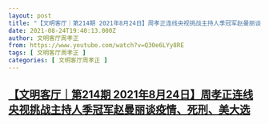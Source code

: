 ```yaml
---
layout: post
title: "【文明客厅｜第214期 2021年8月24日】周孝正连线央视挑战主持人季冠军赵曼丽谈疫情、死刑、美大选"
date: 2021-08-24T19:40:13.000Z
author: 文明客厅周孝正
from: https://www.youtube.com/watch?v=Q30e6LYy8RE
tags: [ 文明客厅周孝正 ]
categories: [ 文明客厅周孝正 ]
---
```

<!--1629834013000-->
[【文明客厅｜第214期 2021年8月24日】周孝正连线央视挑战主持人季冠军赵曼丽谈疫情、死刑、美大选](https://www.youtube.com/watch?v=Q30e6LYy8RE)
------

<div>

</div>
